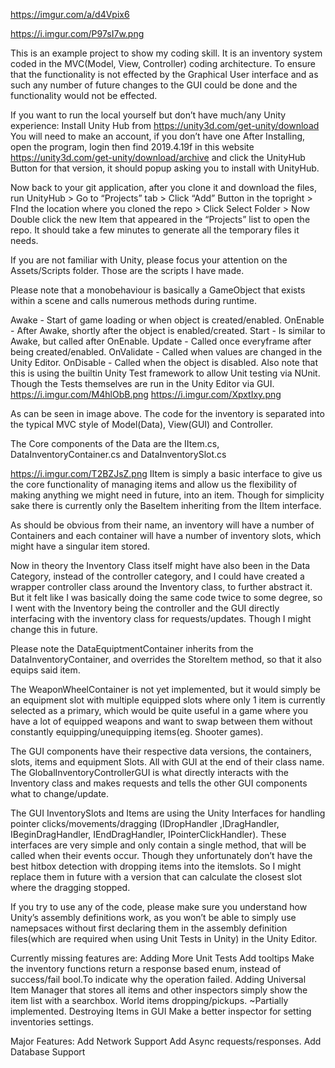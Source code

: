 https://imgur.com/a/d4Vpix6

https://i.imgur.com/P97sI7w.png

This is an example project to show my coding skill. It is an inventory system coded in the MVC(Model, View, Controller) coding architecture. To ensure that the functionality is not effected by the Graphical User interface and as such any number of future changes to the GUI could be done and the functionality would not be effected.



If you want to run the local yourself but don’t have much/any Unity experience:
Install Unity Hub from https://unity3d.com/get-unity/download
You will need to make an account, if you don’t have one
After Installing, open the program, login then find 2019.4.19f in this website https://unity3d.com/get-unity/download/archive and click the UnityHub Button for that version, it should popup asking you to install with UnityHub.

Now back to your git application, after you clone it and download the files, run UnityHub > Go to “Projects” tab > Click “Add” Button in the topright > FInd the location where you cloned the repo > Click Select Folder > Now Double click the new Item that appeared in the “Projects” list to open the repo. It should take a few minutes to generate all the temporary files it needs.



If you are not familiar with Unity, please focus your attention on the Assets/Scripts folder. Those are the scripts I have made.

Please note that a monobehaviour is basically a GameObject that exists within a scene and calls numerous methods during runtime. 

Awake - Start of game loading or when object is created/enabled.
OnEnable - After Awake, shortly after the object is enabled/created.
Start - Is similar to Awake, but called after OnEnable.
Update - Called once everyframe after being created/enabled.
OnValidate - Called when values are changed in the Unity Editor.
OnDisable - Called when the object is disabled.
Also note that this is using the builtin Unity Test framework to allow Unit testing via NUnit. Though the Tests themselves are run in the Unity Editor via GUI.
https://i.imgur.com/M4hlObB.png
https://i.imgur.com/XpxtIxy.png

As can be seen in image  above. The code for the inventory is separated into the typical MVC style of Model(Data), View(GUI) and Controller.

The Core components of the Data are the IItem.cs, DataInventoryContainer.cs and DataInventorySlot.cs

https://i.imgur.com/T2BZJsZ.png
IItem is simply a basic interface to give us the core functionality of managing items and allow us the flexibility of making anything we might need in future,  into an item. Though for simplicity sake there is currently only the BaseItem inheriting from the IItem interface.


As should be obvious from their name, an inventory will have a number of Containers and each container will have a number of inventory slots, which might have a singular item stored.

Now in theory the Inventory Class itself might have also been in the Data Category, instead of the controller category, and I could have created a wrapper controller class around the Inventory class, to further abstract it. But it felt like I was basically doing the same code twice to some degree, so I went with the Inventory being the controller and the GUI directly interfacing with the inventory class for requests/updates. Though I might change this in future.

Please note the DataEquiptmentContainer inherits from the DataInventoryContainer, and overrides the StoreItem method, so that it also equips said item.

The WeaponWheelContainer is not yet implemented, but it would simply be an equipment slot with multiple equipped slots where only 1 item is currently selected as a primary, which would be quite useful in a game where you have a lot of equipped weapons and want to swap between them without constantly equipping/unequipping items(eg. Shooter games).

The GUI components have their respective data versions, the containers, slots, items and equipment Slots. All with GUI at the end of their class name.
The GlobalInventoryControllerGUI is what directly interacts with the Inventory class and makes requests and tells the other GUI components what to change/update.

The GUI InventorySlots and Items are using the Unity Interfaces for handling pointer clicks/movements/dragging (IDropHandler ,IDragHandler, IBeginDragHandler, IEndDragHandler, IPointerClickHandler). These interfaces are very simple and only contain a single method, that will be called when their events occur. Though they unfortunately don’t have the best hitbox detection with dropping items into the itemslots. So I might replace them in future with a version that can calculate the closest slot where the dragging stopped.

If you try to use any of the code, please make sure you understand how Unity’s assembly definitions work, as you won’t be able to simply use namepsaces without first declaring them in the assembly definition files(which are required when using Unit Tests in Unity) in the Unity Editor.

Currently missing features are:
Adding More Unit Tests
Add tooltips
Make the inventory functions return a response based enum, instead of success/fail bool.To indicate why the operation failed.
Adding Universal Item Manager that stores all items and other inspectors simply show the item list with a searchbox.
World items dropping/pickups. ~Partially implemented.
Destroying Items in GUI
Make a better inspector for setting inventories settings.


Major Features:
Add Network Support
Add Async requests/responses.
Add Database Support
